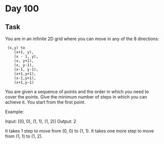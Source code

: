 # Day 100

## Task

You are in an infinite 2D grid where you can move in any of the 8 directions:

``` text
 (x,y) to
    (x+1, y),
    (x - 1, y),
    (x, y+1),
    (x, y-1),
    (x-1, y-1),
    (x+1,y+1),
    (x-1,y+1),
    (x+1,y-1)
```

You are given a sequence of points and the order in which you need to cover the points. Give the minimum number of steps in which you can achieve it. You start from the first point.

Example:

Input: [(0, 0), (1, 1), (1, 2)]
Output: 2

It takes 1 step to move from (0, 0) to (1, 1). It takes one more step to move from (1, 1) to (1, 2).